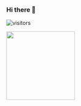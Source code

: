 ### Hi there 👋

![visitors](https://visitor-badge.glitch.me/badge?page_id=${yungdenzel}.${yungdenzel})

<img height="180em" src="https://github-readme-stats.vercel.app/api?username=yungdenzel&show_icons=true&hide_border=true&&count_private=true&include_all_commits=true" />
<!--
**yungdenzel/yungdenzel** is a ✨ _special_ ✨ repository because its `README.md` (this file) appears on your GitHub profile.

Here are some ideas to get you started:

- 🔭 I’m currently working on ...
- 🌱 I’m currently learning ...
- 👯 I’m looking to collaborate on ...
- 🤔 I’m looking for help with ...
- 💬 Ask me about ...
- 📫 How to reach me: ...
- 😄 Pronouns: ...
- ⚡ Fun fact: ...
-->

